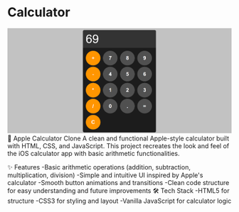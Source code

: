 # Calculator
![calculator](calculator.jpg)
🍏 Apple Calculator Clone
A clean and functional Apple-style calculator built with HTML, CSS, and JavaScript. This project recreates the look and feel of the iOS calculator app with basic arithmetic functionalities.

✨ Features
-Basic arithmetic operations (addition, subtraction, multiplication, division)
-Simple and intuitive UI inspired by Apple's calculator
-Smooth button animations and transitions
-Clean code structure for easy understanding and future improvements
🛠️ Tech Stack
-HTML5 for structure
-CSS3 for styling and layout
-Vanilla JavaScript for calculator logic
